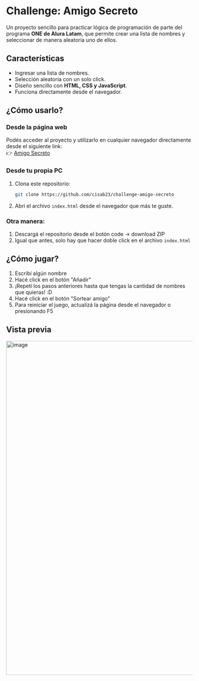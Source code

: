 <h1>Challenge: Amigo Secreto</h1>

Un proyecto sencillo para practicar lógica de programación de parte del programa **ONE de Alura Latam**, que permite crear una lista de nombres y seleccionar de manera aleatoria uno de ellos.

## Características
- Ingresar una lista de nombres.
- Selección aleatoria con un solo click.
- Diseño sencillo con **HTML, CSS y JavaScript**.
- Funciona directamente desde el navegador.

## ¿Cómo usarlo?
### Desde la página web
Podés acceder al proyecto y utilizarlo en cualquier navegador directamente desde el siguiente link:  
👉 [Amigo Secreto](https://cisab23.github.io/challenge-amigo-secreto/)  

### Desde tu propia PC  
1. Clona este repositorio:  
   ```bash
   git clone https://github.com/cisab23/challenge-amigo-secreto
   ```
2. Abrí el archivo `index.html` desde el navegador que más te guste.  

### Otra manera: 
1. Descargá el repositorio desde el botón code -> download ZIP
2. Igual que antes, solo hay que hacer doble click en el archivo `index.html`

## ¿Cómo jugar?
1. Escribí algún nombre
2. Hacé click en el botón "Añadir"
3. ¡Repetí los pasos anteriores hasta que tengas la cantidad de nombres que quieras! :D
4. Hacé click en el botón "Sortear amigo"
5. Para reiniciar el juego, actualizá la página desde el navegador o presionando F5

## Vista previa
<img width="1863" height="902" alt="image" src="https://github.com/user-attachments/assets/4475b87b-ba20-44ad-b374-e070567fba47" />

